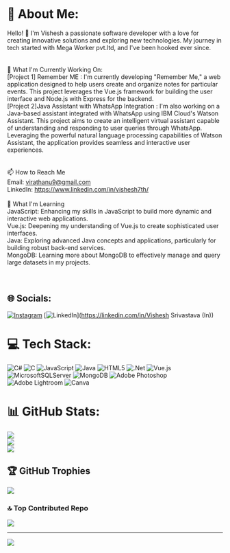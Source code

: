 # 💫 About Me:
Hello! 👋 I'm Vishesh a passionate software developer with a love for creating innovative solutions and exploring new technologies. My journey in tech started with Mega Worker pvt.ltd, and I've been hooked ever since.<br><br><br>🔭 What I'm Currently Working On:<br>[Project 1] Remember ME : I'm currently developing "Remember Me," a web application designed to help users create and organize notes for particular events. This project leverages the Vue.js framework for building the user interface and Node.js with Express for the backend. <br>[Project 2]Java Assistant with WhatsApp Integration : I'm also working on a Java-based assistant integrated with WhatsApp using IBM Cloud's Watson Assistant. This project aims to create an intelligent virtual assistant capable of understanding and responding to user queries through WhatsApp. Leveraging the powerful natural language processing capabilities of Watson Assistant, the application provides seamless and interactive user experiences.<br><br><br>📫 How to Reach Me<br>Email: virathanu9@gmail.com<br>LinkedIn:  https://www.linkedin.com/in/vishesh7th/<br><br>🌱 What I'm Learning<br>JavaScript: Enhancing my skills in JavaScript to build more dynamic and interactive web applications.<br>Vue.js: Deepening my understanding of Vue.js to create sophisticated user interfaces.<br>Java: Exploring advanced Java concepts and applications, particularly for building robust back-end services.<br>MongoDB: Learning more about MongoDB to effectively manage and query large datasets in my projects.<br><br><br>


## 🌐 Socials:
[![Instagram](https://img.shields.io/badge/Instagram-%23E4405F.svg?logo=Instagram&logoColor=white)](https://instagram.com/v_i_s_h_e_s_h_7th) [![LinkedIn](https://img.shields.io/badge/LinkedIn-%230077B5.svg?logo=linkedin&logoColor=white)](https://linkedin.com/in/Vishesh Srivastava (In)) 

# 💻 Tech Stack:
![C#](https://img.shields.io/badge/c%23-%23239120.svg?style=for-the-badge&logo=csharp&logoColor=white) ![C](https://img.shields.io/badge/c-%2300599C.svg?style=for-the-badge&logo=c&logoColor=white) ![JavaScript](https://img.shields.io/badge/javascript-%23323330.svg?style=for-the-badge&logo=javascript&logoColor=%23F7DF1E) ![Java](https://img.shields.io/badge/java-%23ED8B00.svg?style=for-the-badge&logo=openjdk&logoColor=white) ![HTML5](https://img.shields.io/badge/html5-%23E34F26.svg?style=for-the-badge&logo=html5&logoColor=white) ![.Net](https://img.shields.io/badge/.NET-5C2D91?style=for-the-badge&logo=.net&logoColor=white) ![Vue.js](https://img.shields.io/badge/vue.js-%2335495e.svg?style=for-the-badge&logo=vuedotjs&logoColor=%234FC08D) ![MicrosoftSQLServer](https://img.shields.io/badge/Microsoft%20SQL%20Server-CC2927?style=for-the-badge&logo=microsoft%20sql%20server&logoColor=white) ![MongoDB](https://img.shields.io/badge/MongoDB-%234ea94b.svg?style=for-the-badge&logo=mongodb&logoColor=white) ![Adobe Photoshop](https://img.shields.io/badge/adobe%20photoshop-%2331A8FF.svg?style=for-the-badge&logo=adobe%20photoshop&logoColor=white) ![Adobe Lightroom](https://img.shields.io/badge/Adobe%20Lightroom-31A8FF.svg?style=for-the-badge&logo=Adobe%20Lightroom&logoColor=white) ![Canva](https://img.shields.io/badge/Canva-%2300C4CC.svg?style=for-the-badge&logo=Canva&logoColor=white)
# 📊 GitHub Stats:
![](https://github-readme-stats.vercel.app/api?username=Vishesh7th&theme=vue-dark&hide_border=true&include_all_commits=false&count_private=true)<br/>
![](https://github-readme-streak-stats.herokuapp.com/?user=Vishesh7th&theme=vue-dark&hide_border=true)<br/>
![](https://github-readme-stats.vercel.app/api/top-langs/?username=Vishesh7th&theme=vue-dark&hide_border=true&include_all_commits=false&count_private=true&layout=compact)

## 🏆 GitHub Trophies
![](https://github-profile-trophy.vercel.app/?username=Vishesh7th&theme=vue-dark&no-frame=false&no-bg=true&margin-w=4)

### 🔝 Top Contributed Repo
![](https://github-contributor-stats.vercel.app/api?username=Vishesh7th&limit=5&theme=vue-dark&combine_all_yearly_contributions=true)

---
[![](https://visitcount.itsvg.in/api?id=Vishesh7th&icon=0&color=0)](https://visitcount.itsvg.in)

<!-- Proudly created with GPRM ( https://gprm.itsvg.in ) -->
